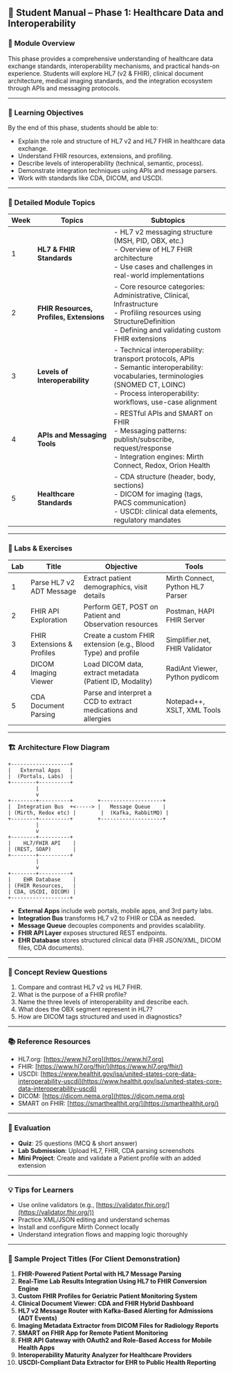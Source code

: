 ## 🏥 Student Manual – Phase 1: Healthcare Data and Interoperability

### 📘 Module Overview

This phase provides a comprehensive understanding of healthcare data exchange standards, interoperability mechanisms, and practical hands-on experience. Students will explore HL7 (v2 & FHIR), clinical document architecture, medical imaging standards, and the integration ecosystem through APIs and messaging protocols.

---

### 🎯 Learning Objectives

By the end of this phase, students should be able to:

* Explain the role and structure of HL7 v2 and HL7 FHIR in healthcare data exchange.
* Understand FHIR resources, extensions, and profiling.
* Describe levels of interoperability (technical, semantic, process).
* Demonstrate integration techniques using APIs and message parsers.
* Work with standards like CDA, DICOM, and USCDI.

---

### 🧩 Detailed Module Topics

| Week | Topics                                   | Subtopics                                                                                                                                                                                           |
| ---- | ---------------------------------------- | --------------------------------------------------------------------------------------------------------------------------------------------------------------------------------------------------- |
| 1    | **HL7 & FHIR Standards**                 | - HL7 v2 messaging structure (MSH, PID, OBX, etc.)<br>- Overview of HL7 FHIR architecture<br>- Use cases and challenges in real-world implementations                                               |
| 2    | **FHIR Resources, Profiles, Extensions** | - Core resource categories: Administrative, Clinical, Infrastructure<br>- Profiling resources using StructureDefinition<br>- Defining and validating custom FHIR extensions                         |
| 3    | **Levels of Interoperability**           | - Technical interoperability: transport protocols, APIs<br>- Semantic interoperability: vocabularies, terminologies (SNOMED CT, LOINC)<br>- Process interoperability: workflows, use-case alignment |
| 4    | **APIs and Messaging Tools**             | - RESTful APIs and SMART on FHIR<br>- Messaging patterns: publish/subscribe, request/response<br>- Integration engines: Mirth Connect, Redox, Orion Health                                          |
| 5    | **Healthcare Standards**                 | - CDA structure (header, body, sections)<br>- DICOM for imaging (tags, PACS communication)<br>- USCDI: clinical data elements, regulatory mandates                                                  |

---

### 🧪 Labs & Exercises

| Lab | Title                      | Objective                                                      | Tools                            |
| --- | -------------------------- | -------------------------------------------------------------- | -------------------------------- |
| 1   | Parse HL7 v2 ADT Message   | Extract patient demographics, visit details                    | Mirth Connect, Python HL7 Parser |
| 2   | FHIR API Exploration       | Perform GET, POST on Patient and Observation resources         | Postman, HAPI FHIR Server        |
| 3   | FHIR Extensions & Profiles | Create a custom FHIR extension (e.g., Blood Type) and profile  | Simplifier.net, FHIR Validator   |
| 4   | DICOM Imaging Viewer       | Load DICOM data, extract metadata (Patient ID, Modality)       | RadiAnt Viewer, Python pydicom   |
| 5   | CDA Document Parsing       | Parse and interpret a CCD to extract medications and allergies | Notepad++, XSLT, XML Tools       |

---

### 🏗️ Architecture Flow Diagram

```
+-------------------+
|   External Apps   |
|  (Portals, Labs)  |
+--------+----------+
         |
         v
+--------+----------+        +--------------------+
|  Integration Bus  +<-----> |   Message Queue    |
| (Mirth, Redox etc) |        |  (Kafka, RabbitMQ) |
+--------+----------+        +--------------------+
         |
         v
+--------+----------+
|    HL7/FHIR API    |
| (REST, SOAP)       |
+--------+----------+
         |
         v
+--------+----------+
|    EHR Database    |
| (FHIR Resources,   |
| CDA, USCDI, DICOM) |
+-------------------+
```

* **External Apps** include web portals, mobile apps, and 3rd party labs.
* **Integration Bus** transforms HL7 v2 to FHIR or CDA as needed.
* **Message Queue** decouples components and provides scalability.
* **FHIR API Layer** exposes structured REST endpoints.
* **EHR Database** stores structured clinical data (FHIR JSON/XML, DICOM files, CDA documents).

---

### 🧠 Concept Review Questions

1. Compare and contrast HL7 v2 vs HL7 FHIR.
2. What is the purpose of a FHIR profile?
3. Name the three levels of interoperability and describe each.
4. What does the OBX segment represent in HL7?
5. How are DICOM tags structured and used in diagnostics?

---

### 📚 Reference Resources

* HL7.org: [https://www.hl7.org](https://www.hl7.org)
* FHIR: [https://www.hl7.org/fhir/](https://www.hl7.org/fhir/)
* USCDI: [https://www.healthit.gov/isa/united-states-core-data-interoperability-uscdi](https://www.healthit.gov/isa/united-states-core-data-interoperability-uscdi)
* DICOM: [https://dicom.nema.org](https://dicom.nema.org)
* SMART on FHIR: [https://smarthealthit.org/](https://smarthealthit.org/)

---

### 📝 Evaluation

* **Quiz**: 25 questions (MCQ & short answer)
* **Lab Submission**: Upload HL7, FHIR, CDA parsing screenshots
* **Mini Project**: Create and validate a Patient profile with an added extension

---

### 💡 Tips for Learners

* Use online validators (e.g., [https://validator.fhir.org/](https://validator.fhir.org/))
* Practice XML/JSON editing and understand schemas
* Install and configure Mirth Connect locally
* Understand integration flows and mapping logic thoroughly

---

### 💼 Sample Project Titles (For Client Demonstration)

1. **FHIR-Powered Patient Portal with HL7 Message Parsing**
2. **Real-Time Lab Results Integration Using HL7 to FHIR Conversion Engine**
3. **Custom FHIR Profiles for Geriatric Patient Monitoring System**
4. **Clinical Document Viewer: CDA and FHIR Hybrid Dashboard**
5. **HL7 v2 Message Router with Kafka-Based Alerting for Admissions (ADT Events)**
6. **Imaging Metadata Extractor from DICOM Files for Radiology Reports**
7. **SMART on FHIR App for Remote Patient Monitoring**
8. **FHIR API Gateway with OAuth2 and Role-Based Access for Mobile Health Apps**
9. **Interoperability Maturity Analyzer for Healthcare Providers**
10. **USCDI-Compliant Data Extractor for EHR to Public Health Reporting**
